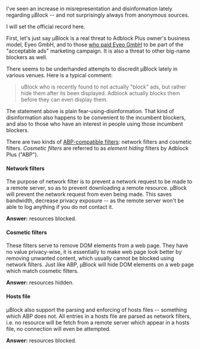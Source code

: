 I've seen an increase in misrepresentation and disinformation lately regarding µBlock -- and not surprisingly always from anonymous sources.

I will set the official record here.

First, let's just say µBlock is a real threat to Adblock Plus owner's business model, Eyeo GmbH, and to those [who paid Eyeo GmbH](http://9to5google.com/2015/02/02/google-along-with-amazon-microsoft-reportedly-paying-adblock-to-unblock-ads/) to be part of the "acceptable ads" marketing campaign. It is also a threat to other big-name blockers as well.

There seems to be underhanded attempts to discredit µBlock lately in various venues. Here is a typical comment: 

> uBlock who is recently found to not actually "block" ads, but rather hide them after its been displayed. Adblock actually blocks them before they can even display them.

The statement above is plain fear-using-disinformation. That kind of disinformation also happens to be convenient to the incumbent blockers, and also to those who have an interest in people using those incumbent blockers.

There are two kinds of [ABP-compatible filters](https://adblockplus.org/en/filters): network filters and cosmetic filters. _Cosmetic filters_ are referred to as _element hiding_ filters by Adblock Plus ("ABP").

#### Network filters

The purpose of network filter is to prevent a network request to be made to a remote server, so as to prevent downloading a remote resource. µBlock will prevent the network request from even being made. This saves bandwidth, decrease privacy exposure -- as the remote server won't be able to log anything if you do not contact it.

**Answer:** resources blocked.

#### Cosmetic filters

These filters serve to remove DOM elements from a web page. They have no value privacy-wise, it is essentially to make web page look better by removing unwanted content, which usually cannot be blocked using network filters. Just like ABP, µBlock will hide DOM elements on a web page which match cosmetic filters.

**Answer:** resources hidden.

#### Hosts file

µBlock also support the parsing and enforcing of hosts files -- something which ABP does not. All entries in a hosts file are parsed as network filters, i.e. no resource will be fetch from a remote server which appear in a hosts file, no connection will even be attempted.

**Answer:** resources blocked.
